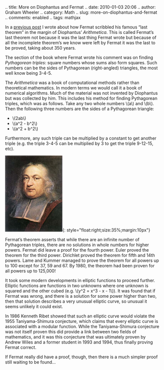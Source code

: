 .. title: More on Diophantus and Fermat
.. date: 2010-01-03 20:06
.. author: Graham Wheeler
.. category: Math
.. slug: more-on-diophantus-and-fermat
.. comments: enabled
.. tags: mathjax

In a [previous
post](http://magimathics.com/monkeying-around) I
wrote about how Fermat scribbled his famous “last theorem” in the margin
of Diophantus’ *Arithmetica*. This is called Fermat’s last theorem not
because it was the last thing Fermat wrote but because of all the
incomplete theorem’s we know were left by Fermat it was the last to be
proved, taking about 350 years.

The section of the book where Fermat wrote his comment was on finding
*Pythagorean triples*: square numbers whose sums also form squares. Such
numbers can be the sides of Pythagorean (right-angled) triangles, the
most well know being 3-4-5.

The *Arithmetica* was a book of computational methods rather than
theoretical mathematics. In modern terms we would call it a book of
numerical algorithms. Much of the material was not invented by
Diophantus but was collected by him. This includes his method for
finding Pythagorean triples, which was as follows. Take any two whole
numbers \\(a\\) and \\(b\\). Then the following three numbers are
the sides of a Pythagorean triangle:

-   \\(2ab\\)
-   \\(a^2 - b^2\\)
-   \\(a^2 + b^2\\)

Furthermore, any such triple can be multiplied by a constant to get
another triple (e.g. the triple 3-4-5 can be multiplied by 3 to get the
triple 9-12-15, etc).

[![17th Century portrait of Pierre de Fermat](/images/image_thumb1.png "17th Century portrait of Pierre de Fermat")](/images/image1.png){: style="float:right;size:35%;margin:10px"}

Fermat’s theorem asserts that while there are an infinite number of
Pythagorean triples, there are no solutions in whole numbers for higher
powers. Fermat did leave a proof for the fourth power. Euler proved the
theorem for the third power. Dirichlet proved the theorem for fifth and
14th powers. Lame and Kummer managed to prove the theorem for all powers
up to 100 except for 37, 59 and 67. By 1980, the theorem had been proven
for all powers up to 125,000!

It took some modern developments in elliptic functions to proceed
further. Elliptic functions are functions in two unknowns where one
unknown is squared and the other cubed (e.g. \\(y^2 = x^3 -
x - 1\\)). It was found that if Fermat was wrong, and there is a solution
for some power higher than two, then that solution describes a very
unusual elliptic curve, so unusual it seems unlikely it could exist.

In 1986 Kenneth Ribet showed that such an elliptic curve would violate
the 1955 Taniyama-Shimura conjecture, which claims that every elliptic
curve is associated with a modular function. While the Taniyama-Shimura
conjecture was not itself proven this did provide a link between two
fields of mathematics, and it was this conjecture that was ultimately
proven by Andrew Wiles and a former student in 1993 and 1994, thus
finally proving Fermat correct.

If Fermat really did have a proof, though, then there is a much simpler
proof still waiting to be found…
